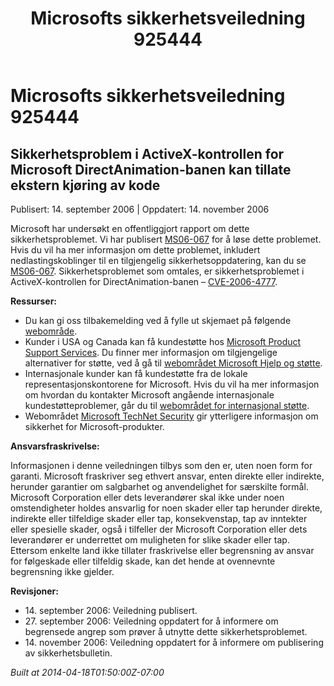 ﻿---
title: Microsofts sikkerhetsveiledning 925444
TOCTitle: "925444"
ms:assetid: "925444"
ms:mtpsurl: https://technet.microsoft.com/nb-NO/library/925444(v=Security.10)
ms:contentKeyID: 61230813
ms.date: 04/18/2014
mtps_version: v=Security.10
ms.translationtype: HT
---

# Microsofts sikkerhetsveiledning 925444

## Sikkerhetsproblem i ActiveX-kontrollen for Microsoft DirectAnimation-banen kan tillate ekstern kjøring av kode

Publisert: 14. september 2006 | Oppdatert: 14. november 2006

Microsoft har undersøkt en offentliggjort rapport om dette sikkerhetsproblemet. Vi har publisert [MS06-067](http://go.microsoft.com/fwlink/?linkid=69562) for å løse dette problemet. Hvis du vil ha mer informasjon om dette problemet, inkludert nedlastingskoblinger til en tilgjengelig sikkerhetsoppdatering, kan du se [MS06-067](http://go.microsoft.com/fwlink/?linkid=69562). Sikkerhetsproblemet som omtales, er sikkerhetsproblemet i ActiveX-kontrollen for DirectAnimation-banen – [CVE-2006-4777](http://www.cve.mitre.org/cgi-bin/cvename.cgi?name=cve-2006-4777).

**Ressurser:**

  - Du kan gi oss tilbakemelding ved å fylle ut skjemaet på følgende [webområde](https://support.microsoft.com/common/survey.aspx?scid=sw;en;1257&amp;showpage=1&amp;ws=technet&amp;sd=tech).
  - Kunder i USA og Canada kan få kundestøtte hos [Microsoft Product Support Services](http://go.microsoft.com/fwlink/?linkid=21131). Du finner mer informasjon om tilgjengelige alternativer for støtte, ved å gå til [webområdet Microsoft Hjelp og støtte](http://support.microsoft.com/).
  - Internasjonale kunder kan få kundestøtte fra de lokale representasjonskontorene for Microsoft. Hvis du vil ha mer informasjon om hvordan du kontakter Microsoft angående internasjonale kundestøtteproblemer, går du til [webområdet for internasjonal støtte](http://go.microsoft.com/fwlink/?linkid=21155).
  - Webområdet [Microsoft TechNet Security](http://go.microsoft.com/fwlink/?linkid=21132) gir ytterligere informasjon om sikkerhet for Microsoft-produkter.

**Ansvarsfraskrivelse:**

Informasjonen i denne veiledningen tilbys som den er, uten noen form for garanti. Microsoft fraskriver seg ethvert ansvar, enten direkte eller indirekte, herunder garantier om salgbarhet og anvendelighet for særskilte formål. Microsoft Corporation eller dets leverandører skal ikke under noen omstendigheter holdes ansvarlig for noen skader eller tap herunder direkte, indirekte eller tilfeldige skader eller tap, konsekvenstap, tap av inntekter eller spesielle skader, også i tilfeller der Microsoft Corporation eller dets leverandører er underrettet om muligheten for slike skader eller tap. Ettersom enkelte land ikke tillater fraskrivelse eller begrensning av ansvar for følgeskade eller tilfeldig skade, kan det hende at ovennevnte begrensning ikke gjelder.

**Revisjoner:**

  - 14\. september 2006: Veiledning publisert.
  - 27\. september 2006: Veiledning oppdatert for å informere om begrensede angrep som prøver å utnytte dette sikkerhetsproblemet.
  - 14\. november 2006: Veiledning oppdatert for å informere om publisering av sikkerhetsbulletin.

*Built at 2014-04-18T01:50:00Z-07:00*


